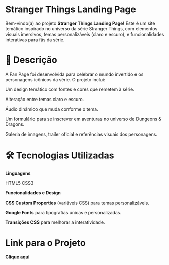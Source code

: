 # Stranger Things Landing Page

Bem-vindo(a) ao projeto **Stranger Things Landing Page!** Este é um site temático inspirado no universo da série Stranger Things, com elementos visuais imersivos, temas personalizáveis (claro e escuro), e funcionalidades interativas para fãs da série.

# 📜 Descrição

A Fan Page foi desenvolvida para celebrar o mundo invertido e os personagens icônicos da série. O projeto inclui:

Um design temático com fontes e cores que remetem à série.

Alteração entre temas claro e escuro.

Áudio dinâmico que muda conforme o tema.

Um formulário para se inscrever em aventuras no universo de Dungeons & Dragons.

Galeria de imagens, trailer oficial e referências visuais dos personagens.

# 🛠️ Tecnologias Utilizadas

**Linguagens**

HTML5
CSS3

**Funcionalidades e Design**

**CSS Custom Properties** (variáveis CSS) para temas personalizáveis.

**Google Fonts** para tipografias únicas e personalizadas.

**Transições CSS** para melhorar a interatividade.

# Link para o Projeto

[**Clique aqui**](https://landing-page-mundo-invertido-azure.vercel.app)

